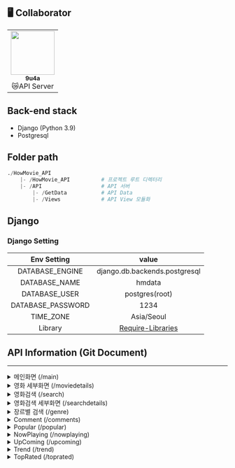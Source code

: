 ## 🖥️ Collaborator

<table>
  <tr>
    <td align="center"><a href="https://github.com/9u4a"><img src="https://avatars.githubusercontent.com/u/81855010?v=4" width="100px;" alt=""/><br /><sub><b>9u4a</b></sub></a><br />😿API Server</td>
  </tr>
</table>

## Back-end stack

- Django (Python 3.9)
- Postgresql

## Folder path

```py
./HowMovie_API
    |- /HowMovie_API          # 프로젝트 루트 디렉터리
    |- /API                   # API 서버
        |- /GetData           # API Data 
        |- /Views             # API View 모듈화
```

## Django

### Django Setting

|    Env Setting    |                                                  value                                                   |
| :---------------: | :------------------------------------------------------------------------------------------------------: |
|  DATABASE_ENGINE  |                                      django.db.backends.postgresql                                       |
|   DATABASE_NAME   |                                                 hmdata                                                  |
|   DATABASE_USER   |                                              postgres(root)                                              |
| DATABASE_PASSWORD |                                                   1234                                                   |
|     TIME_ZONE     |                                                Asia/Seoul                                                |
|      Library      | [Require-Libraries](https://github.com/9u4a/2022_Capstone-2_How_Movie/blob/feature/api/HowMovie_API/requirements.txt) |

## API Information (Git Document)

---
<details>
<summary>메인화면 (/main)</summary>

### Request Form

|     TAG     |  value  | required |
| :---------: | :-----: | :------: |
|   API URL   |  /main  |    -     |
|   Method    |  GET   |    -     |

### Response 

|     STATUS     |  response  |
| :---------: | :-----: | 
|   200   | OK  |
|   400    |  err: BAD_REQUEST  |
|   401   |  err: API_KEY ERROR   |
|   404    |  err: NOT_FOUND   |


<details><summary>Example</summary>

```yaml
{
    "success": true,
    "result": [
        {
            "popular": [
                {
                    "id": 760161,
                    "title": "오펀: 천사의 탄생",
                    "poster_path": "/vKIhsEVEtLTwTkmLSDNi230Zr3Q.jpg",
                    "backdrop_path": "/5GA3vV1aWWHTSDO5eno8V5zDo8r.jpg",
                    "release_date": "2022-07-27"
                },
                {
                    "id": 642885,
                    "title": "호커스 포커스 2",
                    "poster_path": "/xpDdvIaTHn38F17pPseL1MQI05B.jpg",
                    "backdrop_path": "/iS9U3VHpPEjTWnwmW56CrBlpgLj.jpg",
                    "release_date": "2022-09-27"
                }
            ]
        },
        {
            "toprated": [
                {
                    "id": 238,
                    "title": "대부",
                    "poster_path": "/cOwVs8eYA4G9ZQs7hIRSoiZr46Q.jpg",
                    "backdrop_path": "/rSPw7tgCH9c6NqICZef4kZjFOQ5.jpg",
                    "release_date": "1972-03-14"
                },
                {
                    "id": 278,
                    "title": "쇼생크 탈출",
                    "poster_path": "/oAt6OtpwYCdJI76AVtVKW1eorYx.jpg",
                    "backdrop_path": "/kXfqcdQKsToO0OUXHcrrNCHDBzO.jpg",
                    "release_date": "1994-09-23"
                }
            ]
        },
        {
            "nowplaying": [
                {
                    "id": 760161,
                    "title": "오펀: 천사의 탄생",
                    "poster_path": "/vKIhsEVEtLTwTkmLSDNi230Zr3Q.jpg",
                    "backdrop_path": "/5GA3vV1aWWHTSDO5eno8V5zDo8r.jpg",
                    "release_date": "2022-07-27"
                },
                {
                    "id": 985939,
                    "title": "폴: 600미터",
                    "poster_path": "/1OdA3gOq8N5KWwXsZhYVHbeyx8l.jpg",
                    "backdrop_path": "/hT3OqvzMqCQuJsUjZnQwA5NuxgK.jpg",
                    "release_date": "2022-08-11"
                }
            ]
        },
        {
            "upcoming": [
                {
                    "id": 985939,
                    "title": "폴: 600미터",
                    "poster_path": "/1OdA3gOq8N5KWwXsZhYVHbeyx8l.jpg",
                    "backdrop_path": "/hT3OqvzMqCQuJsUjZnQwA5NuxgK.jpg",
                    "release_date": "2022-08-11"
                },
                {
                    "id": 717728,
                    "title": "Jeepers Creepers: Reborn",
                    "poster_path": "/aGBuiirBIQ7o64FmJxO53eYDuro.jpg",
                    "backdrop_path": "/tIX6j3NzadlwGcJ52nuWdmtOQkg.jpg",
                    "release_date": "2022-09-15"
                }
            ]
        }
    ]
}
```
</details>
</details>

<details>
<summary>영화 세부화면 (/moviedetails)</summary>

### Request Form

|     TAG     |  value  | required |
| :---------: | :-----: | :------: |
|   API URL   |  /moviedetails  |    -     |
|   Method    |  GET   |    -     |
|   movie_id    |  integer   |    ✔️     |

### Response 

|     STATUS     |  response  |
| :---------: | :-----: | 
|   200   | OK  |
|   400    |  err: BAD_REQUEST  |
|   401   |  err: API_KEY ERROR   |
|   404    |  err: NOT_FOUND   |

<details><summary>Example</summary>


### Response example
```yaml
{
   "success": true,
   "result": [
        {
            "detail": [
                {
                    "genres": [
                        {
                            "id": 12,
                            "name": "모험"
                        },
                        {
                            "id": 28,
                            "name": "액션"
                        },
                        {
                            "id": 878,
                            "name": "SF"
                        }
                    ],
                    "title": "어벤져스: 인피니티 워",
                    "overview": "타노스는 6개의 인피니티 스톤을 획득해 신으로 군림하려 한다. 그것은 곧 인류의 절반을 학살해 우주의 균형을 맞추겠다는 뜻. 타노스는 닥터 스트레인지가 소유한 타임 스톤, 비전의 이마에 박혀 있는 마인드 스톤을 차지하기 위해 지구를 침략한다. 아이언맨과 스파이더맨은 가디언즈 오브 갤럭시의 멤버들과 타노스를 상대한다. 지구에선 캡틴 아메리카, 완다, 블랙 위도우, 블랙 팬서 등이 비전을 지키기 위해 뭉친다.",
                    "poster_path": "/kmP6viwzcEkZeoi1LaVcQemcvZh.jpg",
                    "backdrop_path": "/mDfJG3LC3Dqb67AZ52x3Z0jU0uB.jpg",
                    "release_date": "2018-04-25",
                    "vote_average": 8.266,
                    "status": "Released",
                    "runtime": 149,
                    "tagline": "영화의 역사를 뒤바꿀 마블의 클라이맥스!",
                    "video": "tgManNfbva0"
                }
            ]
        },
        {
            "credit": [
               "acting": [
                    {
                        "id": 3223,
                        "name": "Robert Downey Jr.",
                        "gender": 2,
                        "character": "Tony Stark / Iron Man",
                        "profile_path": "/im9SAqJPZKEbVZGmjXuLI4O7RvM.jpg",
                        "popularity": 45.224
                    },
                    {
                        "id": 74568,
                        "name": "Chris Hemsworth",
                        "gender": 2,
                        "character": "Thor Odinson",
                        "profile_path": "/jpurJ9jAcLCYjgHHfYF32m3zJYm.jpg",
                        "popularity": 87.16
                    },
                    {
                        "id": 103,
                        "name": "Mark Ruffalo",
                        "gender": 2,
                        "character": "Bruce Banner / Hulk",
                        "profile_path": "/z3dvKqMNDQWk3QLxzumloQVR0pv.jpg",
                        "popularity": 28.396
                    },
                    {
                        "id": 16828,
                        "name": "Chris Evans",
                        "gender": 2,
                        "character": "Steve Rogers / Captain America",
                        "profile_path": "/3bOGNsHlrswhyW79uvIHH1V43JI.jpg",
                        "popularity": 55.279
                    },
                    {
                        "id": 1245,
                        "name": "Scarlett Johansson",
                        "gender": 1,
                        "character": "Natasha Romanoff / Black Widow",
                        "profile_path": "/6bBCPmc55gzP7TR9Th4WbykrYd0.jpg",
                        "popularity": 60.453
                    },
               ]
               "writing": [
                    {
                        "id": 7624,
                        "name": "Stan Lee",
                        "gender": 2,
                        "character": "Schoolbus Driver",
                        "profile_path": "/kKeyWoFtTqOPsbmwylNHmuB3En9.jpg",
                        "popularity": 26.795
                    },
                    {
                        "id": 5552,
                        "name": "Stephen McFeely",
                        "gender": 2,
                        "character": "Secretary Ross' Aide",
                        "profile_path": "/hkn9D5L8TguJUmv8fXy5sHyMEtq.jpg",
                        "popularity": 16.232
                    }
                ]
                "directing": []
            ]
        }
    ]
}    
```
</details>
</details>

<details>

<summary>영화검색 (/search)</summary>

### Request Form

|     TAG     |  value  | required |
| :---------: | :-----: | :------: |
|   API URL   |  /search  |    -     |
|   Method    |  GET   |    -     |
|   query    |  string   |    ✔️     |
|   page    |  integer   |    -     |

### Response 

|     STATUS     |  response  |
| :---------: | :-----: | 
|   200   | OK  |
|   400    |  err: BAD_REQUEST  |
|   401   |  err: API_KEY ERROR   |
|   404    |  err: NOT_FOUND   |

<details><summary>Example</summary>

```yaml
{
    "success" true,
    "result": {
        "search": [
            {
                "id": 1003598,
                "title": "어벤져스: 시크릿 워즈",
                "poster_path": "/8chwENebfUEJzZ7sMUA0nOgiCKk.jpg",
                "backdrop_path": "/jqFC2WjYF07hx2X7cs0XmY9jBX6.jpg",
                "release_date": "2026-05-01"
            },
            {
                "id": 1003596,
                "title": "어벤져스: 캉 다이너스티",
                "poster_path": "/utZTb3VBrH0zR77BcISU67pHuAx.jpg",
                "backdrop_path": "/uR952NrgispGuyqIdUbkR24vE0u.jpg",
                "release_date": "2025-04-30"
            },
            {
                "id": 521720,
                "title": "어벤져스 그림: 시간 전쟁",
                "poster_path": "/4ARjDBmYpOocL8kVTyWWSSzx5Df.jpg",
                "backdrop_path": "/sORO7a1cSghfWE5GD4cSJ0qTN8O.jpg",
                "release_date": "2018-05-01"
            },
        ]
    }
}
```

</details>
</details>


<details>
<summary>영화검색 세부화면 (/searchdetails)</summary>

### Request Form

|     TAG     |  value  | required |
| :---------: | :-----: | :------: |
|   API URL   |  /searchdetails  |    -     |
|   Method    |  GET   |    -     |
|   movie_id    |  integer   |    ✔️     |

### Response 

|     STATUS     |  response  |
| :---------: | :-----: | 
|   200   | OK  |
|   400    |  err: BAD_REQUEST  |
|   401   |  err: API_KEY ERROR   |
|   404    |  err: NOT_FOUND   |

<details><summary>Example</summary>


### Response example
```yaml
{
    "success": true,
    "result": [
        {
            "detail": [
                {
                    "adult": false,
                    "original_language": "en",
                    "original_title": "Avengers: Infinity War",
                    "genres": [
                        {
                            "id": 12,
                            "name": "모험"
                        },
                        {
                            "id": 28,
                            "name": "액션"
                        },
                        {
                            "id": 878,
                            "name": "SF"
                        }
                    ],
                    "title": "어벤져스: 인피니티 워",
                    "overview": "타노스는 6개의 인피니티 스톤을 획득해 신으로 군림하려 한다. 그것은 곧 인류의 절반을 학살해 우주의 균형을 맞추겠다는 뜻. 타노스는 닥터 스트레인지가 소유한 타임 스톤, 비전의 이마에 박혀 있는 마인드 스톤을 차지하기 위해 지구를 침략한다. 아이언맨과 스파이더맨은 가디언즈 오브 갤럭시의 멤버들과 타노스를 상대한다. 지구에선 캡틴 아메리카, 완다, 블랙 위도우, 블랙 팬서 등이 비전을 지키기 위해 뭉친다.",
                    "poster_path": "/kmP6viwzcEkZeoi1LaVcQemcvZh.jpg",
                    "backdrop_path": "/mDfJG3LC3Dqb67AZ52x3Z0jU0uB.jpg",
                    "release_date": "2018-04-25",
                    "vote_average": 8.266,
                    "vote_count": 25667,
                    "status": "Released",
                    "runtime": 149,
                    "tagline": "영화의 역사를 뒤바꿀 마블의 클라이맥스!",
                    "video": [
                        {
                            "video": "tgManNfbva0"
                        },
                        {
                            "video": "HEZknwJoW9Q"
                        },
                        {
                            "video": "F0kvfk1ghjA"
                        },
                        {
                            "video": "Y9FrN6chs3U"
                        },
                        {
                            "video": "xUDhdCsLkjU"
                        }
                    ],
                    "recommendations": [
                        {
                            "id": 299534,
                            "title": "어벤져스: 엔드게임",
                            "poster_path": "/z7ilT5rNN9kDo8JZmgyhM6ej2xv.jpg"
                        },
                        {
                            "id": 284054,
                            "title": "블랙 팬서",
                            "poster_path": "/iRkknrX0rRxZHSL79W2Rax0EFsL.jpg"
                        },
                        {
                            "id": 284053,
                            "title": "토르: 라그나로크",
                            "poster_path": "/jwswXltzpGaKZCtz1CiDjXHQYAs.jpg"
                        },
                        {
                            "id": 99861,
                            "title": "어벤져스: 에이지 오브 울트론",
                            "poster_path": "/sTUiA9zY6O4qFlmRC69nG6dngTh.jpg"
                        },
                        {
                            "id": 363088,
                            "title": "앤트맨과 와스프",
                            "poster_path": "/3E6b73EeYqY7PGJNJWjR9AANXVw.jpg"
                        },
                        {
                            "id": 271110,
                            "title": "캡틴 아메리카: 시빌 워",
                            "poster_path": "/vaMRzME3Dt73robEjOtDw4SPJGA.jpg"
                        },
                        {
                            "id": 315635,
                            "title": "스파이더맨: 홈커밍",
                            "poster_path": "/nS8700DvlmXBVX0UqZZwnCcFB1X.jpg"
                        },
                        {
                            "id": 24428,
                            "title": "어벤져스",
                            "poster_path": "/1uHRkB2Q00Y4i7I7KNd0jGi4OmY.jpg"
                        }
                    ]
                }
            ]
        },
        {
            "credit": {
                "acting": [
                    {
                        "id": 3223,
                        "name": "Robert Downey Jr.",
                        "gender": 2,
                        "character": "Tony Stark / Iron Man",
                        "profile_path": "/im9SAqJPZKEbVZGmjXuLI4O7RvM.jpg",
                        "popularity": 45.224
                    },
                    {
                        "id": 74568,
                        "name": "Chris Hemsworth",
                        "gender": 2,
                        "character": "Thor Odinson",
                        "profile_path": "/jpurJ9jAcLCYjgHHfYF32m3zJYm.jpg",
                        "popularity": 87.16
                    },
                    {
                        "id": 103,
                        "name": "Mark Ruffalo",
                        "gender": 2,
                        "character": "Bruce Banner / Hulk",
                        "profile_path": "/z3dvKqMNDQWk3QLxzumloQVR0pv.jpg",
                        "popularity": 28.396
                    },
                    {
                        "id": 16828,
                        "name": "Chris Evans",
                        "gender": 2,
                        "character": "Steve Rogers / Captain America",
                        "profile_path": "/3bOGNsHlrswhyW79uvIHH1V43JI.jpg",
                        "popularity": 55.279
                    },
                    {
                        "id": 1245,
                        "name": "Scarlett Johansson",
                        "gender": 1,
                        "character": "Natasha Romanoff / Black Widow",
                        "profile_path": "/6bBCPmc55gzP7TR9Th4WbykrYd0.jpg",
                        "popularity": 60.453
                    }

                ],
                "writing": [
                    {
                        "id": 7624,
                        "name": "Stan Lee",
                        "gender": 2,
                        "character": "Schoolbus Driver",
                        "profile_path": "/kKeyWoFtTqOPsbmwylNHmuB3En9.jpg",
                        "popularity": 26.795
                    },
                    {
                        "id": 5552,
                        "name": "Stephen McFeely",
                        "gender": 2,
                        "character": "Secretary Ross' Aide",
                        "profile_path": "/hkn9D5L8TguJUmv8fXy5sHyMEtq.jpg",
                        "popularity": 16.232
                    }
                ],
                "directing": []
            }
        }
    ]
}
```
</details>
</details>

<details>
<summary>장르별 검색 (/genre)</summary>

### Request Form

|     TAG     |  value  | required |
| :---------: | :-----: | :------: |
|   API URL   |  /genre  |    -     |
|   Method    |  GET   |    -     |
|   genre    |  integer   |    ✔️     |
|   page    |  integer   |    -     |

### Response 

|     STATUS     |  response  |
| :---------: | :-----: | 
|   200   | OK  |
|   400    |  err: BAD_REQUEST  |
|   401   |  err: API_KEY ERROR   |
|   404    |  err: NOT_FOUND   |

<details><summary>Example</summary>


### Response example
```yaml
{
    "success": true,
    "result": [
        {
            "genres": [
                {
                    "id": 928123,
                    "title": "장진호지수문교",
                    "poster_path": "/ugiL6wIhl1OfPyv1gqLkTe45jLl.jpg",
                    "backdrop_path": "/mMA2YNddowV8MZtxpbn0a7Yilum.jpg",
                    "release_date": "2022-02-01",
                    "adult": false,
                    "original_title": "长津湖之水门桥",
                    "genre_ids": [
                        10752,
                        36,
                        28,
                        18
                    ],
                    "overview": "",
                    "vote_average": 6.4
                },
                {
                    "id": 779782,
                    "title": "선과 악의 학교",
                    "poster_path": "/xr3oGJYQWLunuw7L5myo4VT8DBz.jpg",
                    "backdrop_path": "/tSxbUnrnWlR5dQvUgqMI7sACmFD.jpg",
                    "release_date": "2022-10-19",
                    "adult": false,
                    "original_title": "The School for Good and Evil",
                    "genre_ids": [
                        14,
                        28,
                        18
                    ],
                    "overview": "절친 소피와 아가사는 어느 날 신비한 존재에 의해 마법 학교로 휩쓸려 간다. 이 학교는 미래의 동화 속 영웅과 악당을 키워내는 곳. 운명을 알 길 없는 이곳에서 두 친구의 우정은 계속될 수 있을까.",
                    "vote_average": 7.3
                },
                {
                    "id": 848791,
                    "title": "더 스트레인저",
                    "poster_path": "/ydbm5Ad1nyZq7eywWsw82Wxdsgg.jpg",
                    "backdrop_path": "/u6WzMRpTkGzIlfsPNtDfIBfEy9z.jpg",
                    "release_date": "2022-10-06",
                    "adult": false,
                    "original_title": "The Stranger",
                    "genre_ids": [
                        80,
                        18,
                        9648,
                        53
                    ],
                    "overview": "살인 용의자와 진지하고 우정 어린 관계를 맺는 잠입 경찰. 그렇게 용의자의 신뢰를 얻어 자백을 유도하려 한다.",
                    "vote_average": 6.1
                }
            ]
        }
    ]
}
```
</details>
</details>
<details>
<summary>Comment (/comments)</summary>

<details>
<summary>POST</summary>

### Request Form

|     TAG     |  value  | required |
| :---------: | :-----: | :------: |
|   API URL   |  /comments  |    -     |
|   Method    |  POST   |    -     |
|   user_name    |  string   |    ✔️     |
|   email    |  string   |    ✔️     |
|   movie_id    |  integer   |    ✔️     |
|   movie_name    |  string   |    ✔️     |
|   comment    |  string   |    ✔️     |
|   vote    |  float   |    ✔️     |

### Response 

|     STATUS     |  response  |
| :---------: | :-----: | 
|   201   | CREATED  |
|   400    |  err: BAD_REQUEST  |


<details><summary>Example</summary>


### Response example
```yaml
{
    "success": true,
    "user_name": "junseong"
}
```
</details>
</details>

<details>
<summary>GET</summary>

### Request Form

|     TAG     |  value  | required |
| :---------: | :-----: | :------: |
|   API URL   |  /comments  |    -     |
|   Method    |  GET   |    -     |
|   email    |  string   |    -     |
|   movie_id    |  integer   |    -     |


### Response 

|     STATUS     |  response  |
| :---------: | :-----: | 
|   200   | OK  |
|   404    |  err: NOT_FOUND   |

<details><summary>Example</summary>


### Response example
```yaml
{
    "success": true,
    "vote_average": 4.2,
    "result": [
        {
            "id": 8,
            "user_name": "junseong",
            "movie_id": "760161",
            "movie_name": "오펀: 천사의 탄생",
            "comment": "재밌네요",
            "vote": 3.4,
            "email": "99junsung@naver.com"
        },
        {
            "id": 9,
            "user_name": "junseong2",
            "movie_id": "760161",
            "movie_name": "오펀: 천사의 탄생",
            "comment": "재밌네요2",
            "vote": 5.0,
            "email": "99junsung2@naver.com"
        }
    ]
}
```
</details>
</details>

<details>
<summary>PUT</summary>

### Request Form

|     TAG     |  value  | required |
| :---------: | :-----: | :------: |
|   API URL   |  /comments  |    -     |
|   Method    |  PUT   |    -     |
|   id    |  integer   |    ✔️     |
|   user_name    |  string   |    ✔️     |
|   email    |  string   |    ✔️     |
|   movie_id    |  integer   |    ✔️     |
|   movie_name    |  string   |    ✔️     |
|   comment    |  string   |    ✔️     |
|   vote    |  float   |    ✔️     |

### Response 

|     STATUS     |  response  |
| :---------: | :-----: | 
|   201   | CREATED  |
|   400    |  err: BAD_REQUEST  |


<details><summary>Example</summary>


### Response example
```yaml
{
    "success": true,
    "user_name": "junseong"
}
```
</details>
</details>

<details>
<summary>DELETE</summary>

### Request Form

|     TAG     |  value  | required |
| :---------: | :-----: | :------: |
|   API URL   |  /comments  |    -     |
|   Method    |  DELETE   |    -     |
|   id    |  integer   |    ✔️     |
|   email    |  string   |    ✔️     |
|   movie_id    |  integer   |    ✔️     |


### Response 

|     STATUS     |  response  |
| :---------: | :-----: | 
|   200   | OK  |
|   404    |  err: NOT_FOUND  |


<details><summary>Example</summary>


### Response example
```yaml
{
    "success": true
}
```
</details>
</details>
</details>

<details>
<summary>Popular (/popular)</summary>

### Request Form

|     TAG     |  value  | required |
| :---------: | :-----: | :------: |
|   API URL   |  /popular  |    -     |
|   Method    |  GET   |    -     |
|   page    |  integer   |    -     |

### Response 

|     STATUS     |  response  |
| :---------: | :-----: | 
|   200   | OK  |
|   400    |  err: BAD_REQUEST  |
|   401   |  err: API_KEY ERROR   |
|   404    |  err: NOT_FOUND   |


<details><summary>Example</summary>

```yaml
{
    "success": true,
    "result": {
        "popular": [
            {
                "id": 663712,
                "title": "테리파이어 2",
                "poster_path": "/yB8BMtvzHlMmRT1WmTQnGv1bcOK.jpg",
                "backdrop_path": "/y5Z0WesTjvn59jP6yo459eUsbli.jpg",
                "release_date": "2022-10-06"
            },
            {
                "id": 436270,
                "title": "블랙 아담",
                "poster_path": "/mEdMHGy1FfCUc7PskFO0tibm8jp.jpg",
                "backdrop_path": "/bQXAqRx2Fgc46uCVWgoPz5L5Dtr.jpg",
                "release_date": "2022-10-19"
            },
            {
                "id": 420634,
                "title": "테리파이어",
                "poster_path": "/6PQqC4SbY910VvyVad6mvsboILU.jpg",
                "backdrop_path": "/naNXYdBzTEb1KwOdi1RbBkM9Zv1.jpg",
                "release_date": "2016-10-15"
            }
        ]
    }
}
```
</details>
</details>

<details>
<summary>NowPlaying (/nowplaying)</summary>

### Request Form

|     TAG     |  value  | required |
| :---------: | :-----: | :------: |
|   API URL   |  /nowplaying  |    -     |
|   Method    |  GET   |    -     |
|   page    |  integer   |    -     |

### Response 

|     STATUS     |  response  |
| :---------: | :-----: | 
|   200   | OK  |
|   400    |  err: BAD_REQUEST  |
|   401   |  err: API_KEY ERROR   |
|   404    |  err: NOT_FOUND   |


<details><summary>Example</summary>

```yaml
{
    "success": true,
    "result": {
        "nowplaying": [
            {
                "id": 663712,
                "title": "테리파이어 2",
                "poster_path": "/yB8BMtvzHlMmRT1WmTQnGv1bcOK.jpg",
                "backdrop_path": "/y5Z0WesTjvn59jP6yo459eUsbli.jpg",
                "release_date": "2022-10-06"
            },
            {
                "id": 436270,
                "title": "블랙 아담",
                "poster_path": "/mEdMHGy1FfCUc7PskFO0tibm8jp.jpg",
                "backdrop_path": "/bQXAqRx2Fgc46uCVWgoPz5L5Dtr.jpg",
                "release_date": "2022-10-19"
            },
            {
                "id": 717728,
                "title": "Jeepers Creepers: Reborn",
                "poster_path": "/aGBuiirBIQ7o64FmJxO53eYDuro.jpg",
                "backdrop_path": "/tIX6j3NzadlwGcJ52nuWdmtOQkg.jpg",
                "release_date": "2022-09-15"
            }
        ]
    }
}
```
</details>
</details>

<details>
<summary>UpComing (/upcoming)</summary>

### Request Form

|     TAG     |  value  | required |
| :---------: | :-----: | :------: |
|   API URL   |  /upcoming  |    -     |
|   Method    |  GET   |    -     |
|   page    |  integer   |    -     |

### Response 

|     STATUS     |  response  |
| :---------: | :-----: | 
|   200   | OK  |
|   400    |  err: BAD_REQUEST  |
|   401   |  err: API_KEY ERROR   |
|   404    |  err: NOT_FOUND   |


<details><summary>Example</summary>

```yaml
{
    "success": true,
    "result": {
        "upcoming": [
            {
                "id": 663712,
                "title": "테리파이어 2",
                "poster_path": "/yB8BMtvzHlMmRT1WmTQnGv1bcOK.jpg",
                "backdrop_path": "/y5Z0WesTjvn59jP6yo459eUsbli.jpg",
                "release_date": "2022-10-06"
            },
            {
                "id": 619730,
                "title": "걱정말아요 그대",
                "poster_path": "/9BXYLjXtSipBp2GfAlsri4i8hPC.jpg",
                "backdrop_path": "/4O9kFXsBjlxtgzXWHfgMS9CjhbN.jpg",
                "release_date": "2022-09-21"
            },
            {
                "id": 820067,
                "title": "극장판 5등분의 신부",
                "poster_path": "/63SDXxNKOA4ZfXvRCkF9B1y14Us.jpg",
                "backdrop_path": "/jBIMZ0AlUYuFNsKbd4L6FojWMoy.jpg",
                "release_date": "2022-05-20"
            }
        ]
    }
}
```
</details>
</details>

<details>
<summary>Trend (/trend)</summary>

### Request Form

|     TAG     |  value  | required |
| :---------: | :-----: | :------: |
|   API URL   |  /trend  |    -     |
|   Method    |  GET   |    -     |
|   page    |  integer   |    -     |

### Response 

|     STATUS     |  response  |
| :---------: | :-----: | 
|   200   | OK  |
|   400    |  err: BAD_REQUEST  |
|   401   |  err: API_KEY ERROR   |
|   404    |  err: NOT_FOUND   |


<details><summary>Example</summary>

```yaml
{
    "success": true,
    "result": {
        "trend": [
            {
                "id": 829280,
                "title": "에놀라 홈즈 2",
                "poster_path": "/S6fDnntDjduIWuLW2GcqFasobD.jpg",
                "backdrop_path": "/zzoFeH4PsV5Mh2Sc47JOMFwGYOX.jpg",
                "release_date": "2022-11-04"
            },
            {
                "id": 595586,
                "title": "더 브릿지",
                "poster_path": "/wNSfX8GOCfusviA9yxuKv9Tc9Gq.jpg",
                "backdrop_path": "/qgbrCFlhx6OmyZmJZsKVZekBWBL.jpg",
                "release_date": "2022-10-28"
            },
            {
                "id": 744114,
                "title": "나의 경찰관",
                "poster_path": "/wdbiMjXd4CxPfCx4r4Jfy8cGec0.jpg",
                "backdrop_path": "/s5MLcxbdFqvIzTLNLU5yQFFYALR.jpg",
                "release_date": "2022-10-21"
            }
        ]
    }
}
```
</details>
</details>

<details>
<summary>TopRated (/toprated)</summary>

### Request Form

|     TAG     |  value  | required |
| :---------: | :-----: | :------: |
|   API URL   |  /toprated  |    -     |
|   Method    |  GET   |    -     |
|   page    |  integer   |    -     |

### Response 

|     STATUS     |  response  |
| :---------: | :-----: | 
|   200   | OK  |
|   400    |  err: BAD_REQUEST  |
|   401   |  err: API_KEY ERROR   |
|   404    |  err: NOT_FOUND   |


<details><summary>Example</summary>

```yaml
{
    "success": true,
    "result": {
        "toprated": [
            {
                "id": 238,
                "title": "대부",
                "poster_path": "/cOwVs8eYA4G9ZQs7hIRSoiZr46Q.jpg",
                "backdrop_path": "/rSPw7tgCH9c6NqICZef4kZjFOQ5.jpg",
                "release_date": "1972-03-14"
            },
            {
                "id": 278,
                "title": "쇼생크 탈출",
                "poster_path": "/oAt6OtpwYCdJI76AVtVKW1eorYx.jpg",
                "backdrop_path": "/kXfqcdQKsToO0OUXHcrrNCHDBzO.jpg",
                "release_date": "1994-09-23"
            },
            {
                "id": 620249,
                "title": "나소흑전기: 첫만남편",
                "poster_path": "/nDieZR47cirx44UZxKQsCbRGYqW.jpg",
                "backdrop_path": "/aVFx1VtlOxR3v0ADEatalXOvwbu.jpg",
                "release_date": "2019-08-27"
            }
        ]
    }
}
```
</details>
</details>